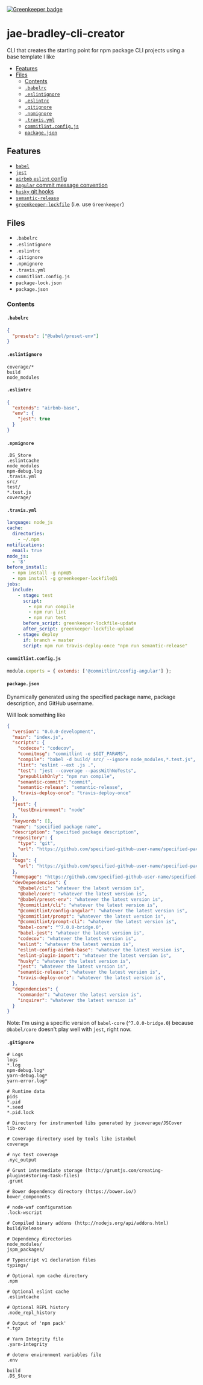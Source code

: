 [![Greenkeeper badge](https://badges.greenkeeper.io/jaebradley/jae-bradley-cli-creator.svg)](https://greenkeeper.io/)

# jae-bradley-cli-creator

CLI that creates the starting point for npm package CLI projects using a base template I like

* [Features](#features)
* [Files](#files)
  * [Contents](#contents)
  * [`.babelrc`](#babelrc)
  * [`.eslintignore`](#eslintignore)
  * [`.eslintrc`](#eslintrc)
  * [`.gitignore`](#gitignore)
  * [`.npmignore`](#npmignore)
  * [`.travis.yml`](#travis.yml)
  * [`commitlint.config.js`](#commitlint.config.js)
  * [`package.json`](#package.json)

## Features

* [`babel`](https://babeljs.io/)
* [`jest`](https://facebook.github.io/jest/)
* [`airbnb` `eslint` config](https://www.npmjs.com/package/eslint-config-airbnb)
* [`angular` commit message convention](https://www.npmjs.com/package/@commitlint/config-angular)
* [`husky` git hooks](https://www.npmjs.com/package/husky)
* [`semantic-release`](https://www.npmjs.com/package/semantic-release)
* [`greenkeeper-lockfile`](https://github.com/greenkeeperio/greenkeeper-lockfile) (i.e. use `Greenkeeper`)

## Files

* `.babelrc`
* `.eslintignore`
* `.eslintrc`
* `.gitignore`
* `.npmignore`
* `.travis.yml`
* `commitlint.config.js`
* `package-lock.json`
* `package.json`

### Contents

#### `.babelrc`

```json
{
  "presets": ["@babel/preset-env"]
}
```

#### `.eslintignore`

```text
coverage/*
build
node_modules
```

#### `.eslintrc`

```json
{
  "extends": "airbnb-base",
  "env": {
    "jest": true
  }
}
```

#### `.npmignore`

```text
.DS_Store
.eslintcache
node_modules
npm-debug.log
.travis.yml
src/
test/
*.test.js
coverage/
```

#### `.travis.yml`

```yaml
language: node_js
cache:
  directories:
    - ~/.npm
notifications:
  email: true
node_js:
  - '8'
before_install:
  - npm install -g npm@5
  - npm install -g greenkeeper-lockfile@1
jobs:
  include:
    - stage: test
      script:
        - npm run compile
        - npm run lint
        - npm run test
      before_script: greenkeeper-lockfile-update
      after_script: greenkeeper-lockfile-upload
    - stage: deploy
      if: branch = master
      script: npm run travis-deploy-once "npm run semantic-release"
```

#### `commitlint.config.js`

```javascript
module.exports = { extends: ['@commitlint/config-angular'] };
```

#### `package.json`

Dynamically generated using the specified package name, package description, and GitHub username.

Will look something like

```json
{
  "version": "0.0.0-development",
  "main": "index.js",
  "scripts": {
    "codecov": "codecov",
    "commitmsg": "commitlint -e $GIT_PARAMS",
    "compile": "babel -d build/ src/ --ignore node_modules,*.test.js",
    "lint": "eslint --ext .js .",
    "test": "jest --coverage --passWithNoTests",
    "prepublishOnly": "npm run compile",
    "semantic-commit": "commit",
    "semantic-release": "semantic-release",
    "travis-deploy-once": "travis-deploy-once"
  },
  "jest": {
    "testEnvironment": "node"
  },
  "keywords": [],
  "name": "specified package name",
  "description": "specified package description",
  "repository": {
    "type": "git",
    "url": "https://github.com/specified-github-user-name/specified-package-name"
  },
  "bugs": {
    "url": "https://github.com/specified-github-user-name/specified-package-name/issues"
  },
  "homepage": "https://github.com/specified-github-user-name/specified-package-name/#readme",
  "devDependencies": {
    "@babel/cli": "whatever the latest version is",
    "@babel/core": "whatever the latest version is",
    "@babel/preset-env": "whatever the latest version is",
    "@commitlint/cli": "whatever the latest version is",
    "@commitlint/config-angular": "whatever the latest version is",
    "@commitlint/prompt": "whatever the latest version is",
    "@commitlint/prompt-cli": "whatever the latest version is",
    "babel-core": "^7.0.0-bridge.0",
    "babel-jest": "whatever the latest version is",
    "codecov": "whatever the latest version is",
    "eslint": "whatever the latest version is",
    "eslint-config-airbnb-base": "whatever the latest version is",
    "eslint-plugin-import": "whatever the latest version is",
    "husky": "whatever the latest version is",
    "jest": "whatever the latest version is",
    "semantic-release": "whatever the latest version is",
    "travis-deploy-once": "whatever the latest version is",
  },
  "dependencies": {
    "commander": "whatever the latest version is",
    "inquirer": "whatever the latest version is"
  }
}
```

Note: I'm using a specific version of `babel-core` (`^7.0.0-bridge.0`) because `@babel/core` doesn't play well with `jest`, right now.

#### `.gitignore`

```
# Logs
logs
*.log
npm-debug.log*
yarn-debug.log*
yarn-error.log*

# Runtime data
pids
*.pid
*.seed
*.pid.lock

# Directory for instrumented libs generated by jscoverage/JSCover
lib-cov

# Coverage directory used by tools like istanbul
coverage

# nyc test coverage
.nyc_output

# Grunt intermediate storage (http://gruntjs.com/creating-plugins#storing-task-files)
.grunt

# Bower dependency directory (https://bower.io/)
bower_components

# node-waf configuration
.lock-wscript

# Compiled binary addons (http://nodejs.org/api/addons.html)
build/Release

# Dependency directories
node_modules/
jspm_packages/

# Typescript v1 declaration files
typings/

# Optional npm cache directory
.npm

# Optional eslint cache
.eslintcache

# Optional REPL history
.node_repl_history

# Output of 'npm pack'
*.tgz

# Yarn Integrity file
.yarn-integrity

# dotenv environment variables file
.env

build
.DS_Store
```
